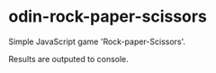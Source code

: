 # odin-rock-paper-scissors

Simple JavaScript game 'Rock-paper-Scissors'.

Results are outputed to console.
